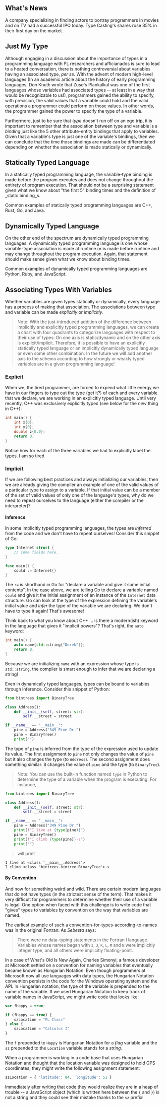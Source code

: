## What's News

A company specializing in finding actors to portray programmers in movies and on TV had a successful IPO today. Type Casting's shares rose 35% in their first day on the market.

## Just My Type

Although engaging in a discussion about the importance of types in a programming language with PL researchers and afficianados is sure to lead to a heated conversation, there is nothing controversial about variables having an associated type, _per se_. With the advent of modern high-level languages (In an academic article about the history of early programming languages, Don Knuth wrote that Zuse's Plankalkul was one of the first languages whose variables had associated types -- at least in a way that would be recognizable to us!), programmers gained the ability to specify, with precision, the valid values that a variable could hold and the valid operations a programmer could perform on those values. In other words, the programmer gained the power to specify the type of a variable.

Furthermore, just to be sure that _type_ doesn't run off on an ego trip, it is important to remember that the association between type and variable is a _binding_ just like the 5 other attribute-entity bindings that apply to variables. Given that a variable's type is just one of the variable's bindings, then we can conclude that the time those bindings are made can be differentiated depending on whether the association is made statically or dynamically.

## Statically Typed Language

In a statically typed programming language, the variable-type binding is made before the program executes and does not change throughout the entirety of program execution. That should not be a surprising statement given what we know about "the first 5" binding times and the definition of _static binding_s.

Common examples of statically typed programming languages are C++, Rust, Go, and Java.

## Dynamically Typed Language

On the other end of the spectrum are dynamically typed programming languages. A dynamically typed programming language is one whose variable-type association is made at runtime _or_ is made before runtime and may change throughout the program execution. Again, that statement should make sense given what we know about binding times.

Common examples of dynamically typed programming languages are Python, Ruby, and JavaScript.

## Associating Types With Variables

Whether variables are given types statically or dynamically, every language has a process of making that association. The associations between type and variable can be made _explicitly_ or _implicitly_.

> Note: With the just-introduced addition of the difference between implicitly and explicitly typed programming languages, we can create a chart with four quadrants to categorize languages with respect to their use of types: On one axis is static/dynamic and on the other axis is explicit/implicit. Therefore, it is possible to have an explicitly statically typed language or an implicitly dynamically typed language or even some other combination. In the future we will add another axis to the schema according to how strongly or weakly typed variables are in a given programming language!

### Explicit

When we, the tired programmer, are forced to expend what little energy we have in our fingers to type out the type (get it?) of each and every variable that we declare, we are working in an explicitly typed language. Until very recently, C++ was exclusively explicitly typed (see below for the _new_ thing in C++):

```C++
int main() {
    int x{0};
    int y{0};
    double z{0.0};
    return 0;
}
```

Notice how for each of the three variables we had to explicitly label the types. I am so tired.

### Implicit

If we are following best practices and always initializing our variables, then we are already giving the compiler an example of one of the valid values of a particular type to assign to a variable. If that initial value can be a member of the set of valid values of only one of the language's types, why do we need to repeat ourselves to the language (either the compiler or the interpreter)? 

#### Inference
In some implicitly typed programming languages, the types are _inferred_ from the code and we don't have to repeat ourselves! Consider this snippet of Go:

```Go
type Internet struct {
    // some fields here.
}

func main() {
    could := Internet{}
}
```

The `:=` is shorthand in Go for "declare a variable and give it some initial contents". In the case above, we are telling Go to declare a variable named `could` and give it the initial assignment of an instance of the `Internet` data structure. Go can look at the type of the expression defining the variable's initial value and _infer_ the type of the variable we are declaring. We don't have to type it again! That's awesome!

Think back to what you know about C++ ... is there a modern(ish) keyword in the language that gives it "implicit powers"? That's right, the `auto` keyword:

```C++
int main() {
    auto name{std::string{"Derek"}};
    return 0;
}
```

Because we are initializing `name` with an expression whose type is `std::string`, the compiler is smart enough to infer that we are declaring a string!

Even in dynamically typed languages, types can be bound to variables through inference. Consider this snippet of Python:

```Python
from bintrees import BinaryTree

class Address():
    def __init__(self, street: str):
        self.__street = street

if __name__ == "__main__":
    pine = Address("349 Pine Dr.")
    pine = BinaryTree()
    print("")
```

The type of `pine` is inferred from the type of the expression used to update its value. The first assignment to `pine` not only changes the value of `pine` but it also changes the type (to `Address`). The second assignment does something similar: it changes the value of `pine` and the type (to `BinaryTree`).

> Note: You can use the built-in function named `type` in Python to determine the type of a variable when the program is executing. For instance,
>

```Python
from bintrees import BinaryTree

class Address():
    def __init__(self, street: str):
        self.__street = street

if __name__ == "__main__":
    pine = Address("349 Pine Dr.")
    print(f"I live at {type(pine)}")
    pine = BinaryTree()
    print(f"I climb {type(pine)}-s")
    print("")
```
> will print

```
I live at <class '__main__.Address'>
I climb <class 'bintrees.bintree.BinaryTree'>-s
```

#### By Convention

And now for something weird and wild. There are certain modern languages that do not have types (in the strictest sense of the term). That makes it very difficult for programmers to determine whether their use of a variable is legal. One option when faced with this challenge is to write code that "gives" types to variables by convention on the way that variables are named. 

The earliest example of such a convention-for-types-according-to-names was in the original Fortran: As _Sebesta_ says:

> There were no data-typing statements in the Fortran I language. Variables whose names began with `I`, `J`, `K`, `L`, `M` and `N` were implicitly integer type, and all others were implicitly floating-point.

In a case of What's Old Is New Again, Charles Simonyi, a famous developer at Microsoft settled on a convention for naming variables that eventually became known as Hungarian Notation. Even though programmers at Microsoft now all use languages with data types, the Hungarian Notation convention persists in the code for the Windows operating system and the API. In Hungarian notation, the type of the variable is prepended to the name of the variable. If we used Hungarian Notation to keep track of variable names in JavaScript, we might write code that looks like:

```JavaScript
var fHappy = true;

if (fHappy == true) {
    szLocation = "PL Class"
} else {
    szLocation = "Calculus I"
}
```

The `f` prepended to `Happy` is Hungarian Notation for a _flag_ variable and the `sz` prepended to the `Location` variable stands for a _string_. 

When a programmer is working in a code base that uses Hungarian Notation and thought that the location variable was designed to hold GPS coordinates, they might write the following assignment statement:

```JavaScript
szLocation = { 'latitude': 84, 'longitude': 51 }
```

Immediately after writing that code they would realize they are in a heap of trouble -- a JavaScript object (which is written here between the `{` and `}`) is not a string and they could see their mistake thanks to the `sz` prefix!